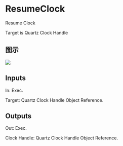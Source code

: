 # ResumeClock

Resume Clock

Target is Quartz Clock Handle

## 图示

![]($-20221218-20321088.png)

## Inputs

In: Exec.

Target: Quartz Clock Handle Object Reference.  

## Outputs

Out: Exec.

Clock Handle: Quartz Clock Handle Object Reference.

